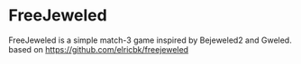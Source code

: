# FreeJeweled
FreeJeweled is a simple match-3 game inspired by Bejeweled2 and Gweled. 
based on https://github.com/elricbk/freejeweled
